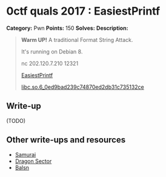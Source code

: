 # 0ctf quals 2017 : EasiestPrintf

**Category:** Pwn
**Points:** 150
**Solves:** 
**Description:**

> **Warm UP!** A traditional Format String Attack.
> 
> It's running on Debian 8.
> 
> nc 202.120.7.210 12321
> 
> 
> [EasiestPrintf](./EasiestPrintf)
> 
> 
> [libc.so.6_0ed9bad239c74870ed2db31c735132ce](./libc.so.6_0ed9bad239c74870ed2db31c735132ce)
> 


## Write-up

(TODO)

## Other write-ups and resources

* [Samurai](https://codegists.com/snippet/python/easiestprintfpy_laxa_python)
* [Dragon Sector](http://blog.dragonsector.pl/2017/03/0ctf-2017-easiestprintf-pwn-150.html)
* [Balsn](https://poning.me/2017/03/23/EasiestPrintf/)
